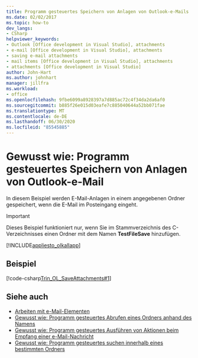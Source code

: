 ```yaml
---
title: Programm gesteuertes Speichern von Anlagen von Outlook-e-Mails
ms.date: 02/02/2017
ms.topic: how-to
dev_langs:
- CSharp
helpviewer_keywords:
- Outlook [Office development in Visual Studio], attachments
- e-mail [Office development in Visual Studio], attachments
- saving e-mail attachments
- mail items [Office development in Visual Studio], attachments
- attachments [Office development in Visual Studio]
author: John-Hart
ms.author: johnhart
manager: jillfra
ms.workload:
- office
ms.openlocfilehash: 9fbe6099a8928397a7d885ac72c4f34da2da6af0
ms.sourcegitcommit: b885f26e015d03eafe7c885040644a52bb071fae
ms.translationtype: MT
ms.contentlocale: de-DE
ms.lasthandoff: 06/30/2020
ms.locfileid: "85545885"
---
```

# <a name="how-to-programmatically-save-attachments-from-outlook-email-items"></a>Gewusst wie: Programm gesteuertes Speichern von Anlagen von Outlook-e-Mail

In diesem Beispiel werden E-Mail-Anlagen in einem angegebenen Ordner gespeichert, wenn die E-Mail im Posteingang eingeht.

> [!IMPORTANT]
> Dieses Beispiel funktioniert nur, wenn Sie im Stammverzeichnis des C-Verzeichnisses einen Ordner mit dem Namen **TestFileSave** hinzufügen.

[!INCLUDE[appliesto_olkallapp](../vsto/includes/appliesto-olkallapp-md.md)]

## <a name="example"></a>Beispiel

[!code-csharp[Trin_OL_SaveAttachments#1](../vsto/codesnippet/CSharp/Trin_OL_SaveAttachments/thisaddin.cs#1)]

## <a name="see-also"></a>Siehe auch

- [Arbeiten mit e-Mail-Elementen](../vsto/working-with-mail-items.md)
- [Gewusst wie: Programm gesteuertes Abrufen eines Ordners anhand des Namens](../vsto/how-to-programmatically-retrieve-a-folder-by-name.md)
- [Gewusst wie: Programm gesteuertes Ausführen von Aktionen beim Empfang einer e-Mail-Nachricht](../vsto/how-to-programmatically-perform-actions-when-an-e-mail-message-is-received.md)
- [Gewusst wie: Programm gesteuertes suchen innerhalb eines bestimmten Ordners](../vsto/how-to-programmatically-search-within-a-specific-folder.md)
